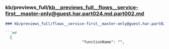 ### kb/previews_full/kb__previews_full__flows__service-first__master-only@guest.har.part024.md.part002.md

```md
### kb/previews_full/flows__service-first__master-only@guest.har.part024.md (part 002)

```md
  {
                                  "functionName": "",
        
```

```

```
